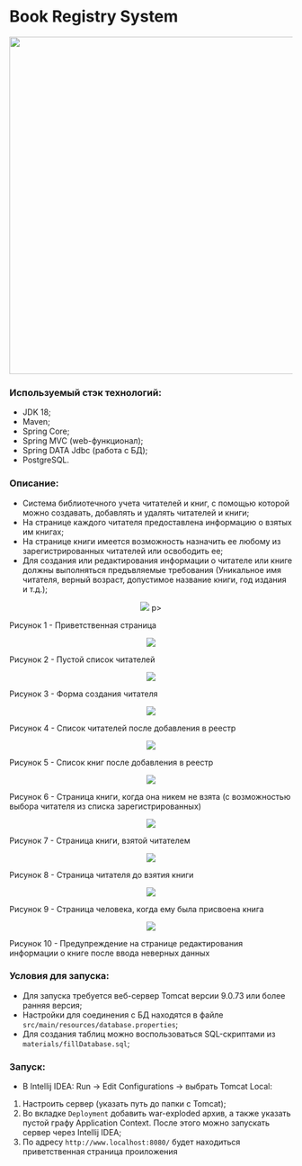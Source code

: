 # Book Registry System

<p align="center">
    <img width=600 src="materials/images/Heading.PNG">
</p>


### Используемый стэк технологий:

* JDK 18;
* Maven;
* Spring Core;
* Spring MVC (web-функционал);
* Spring DATA Jdbc (работа с БД);
* PostgreSQL.

### Описание:

* Система библиотечного учета читателей и книг, с помощью которой можно создавать, добавлять и удалять читателей и
  книги;
* На странице каждого читателя предоставлена информацию о взятых им книгах;
* На странице книги имеется возможность назначить ее любому из зарегистрированных читателей или освободить ее;
* Для создания или редактирования информации о читателе или книге должны выполняться предъвляемые требования (Уникальное
  имя читателя, верный возраст, допустимое название книги, год издания и т.д.);

<p align="center">
    <img src="materials/images/welcome.PNG">
p>

Рисунок 1 - Приветственная страница
<p align="center">
<img src="materials/images/emptyPeople.PNG">
</p>
Рисунок 2 - Пустой список читателей
<p align="center">
<img src="materials/images/createPerson.PNG">
</p>
Рисунок 3 - Форма создания читателя 

<p align="center">
<img src="materials/images/peopleList.PNG">
</p>
Рисунок 4 - Список читателей после добавления в реестр

<p align="center">
<img src="materials/images/booksList.PNG">
</p>
Рисунок 5 - Список книг после добавления в реестр

<p align="center">
<img src="materials/images/bookChoose.PNG">
</p>
Рисунок 6 - Страница книги, когда она никем не взята (с возможностью выбора читателя из списка зарегистрированных)

<p align="center">
<img src="materials/images/bookTaken.PNG">
</p>
Рисунок 7 - Страница книги, взятой читателем

<p align="center">
<img src="materials/images/personNoBook.PNG">
</p>
Рисунок 8 - Страница читателя до взятия книги

<p align="center">
<img src="materials/images/afterBookTaken.PNG">
</p>
Рисунок 9 - Страница человека, когда ему была присвоена книга

<p align="center">
<img src="materials/images/incorrectBookEdit.PNG">
</p>
Рисунок 10 - Предупреждение на странице редактирования информации о книге после ввода неверных данных  

### Условия для запуска:

* Для запуска требуется веб-сервер Tomcat версии 9.0.73 или более ранняя версия;
* Настройки для соединения с БД находятся в файле ```src/main/resources/database.properties```;
* Для создания таблиц можно воспользоваться SQL-скриптами из ```materials/fillDatabase.sql```;

### Запуск:

* В Intellij IDEA: Run -> Edit Configurations -> выбрать Tomcat Local:

1) Настроить сервер (указать путь до папки с Tomcat);
2) Во вкладке `Deployment` добавить war-exploded архив, а также указать пустой графу Application Context. После этого
   можно запускать сервер через Intellij IDEA;
3) По адресу ```http://www.localhost:8080/``` будет находиться приветственная страница проиложения